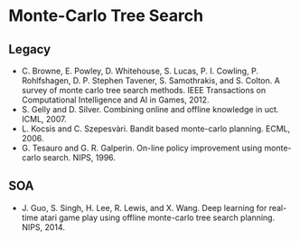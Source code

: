# Monte-Carlo Tree Search

## Legacy
- C. Browne, E. Powley, D. Whitehouse, S. Lucas, P. I. Cowling, P. Rohlfshagen, D. P. Stephen Tavener, S. Samothrakis, and S. Colton. A survey of monte carlo tree search methods. IEEE Transactions on Computational Intelligence and AI in Games, 2012.
- S. Gelly and D. Silver. Combining online and offline knowledge in uct. ICML, 2007.
- L. Kocsis and C. Szepesvàri. Bandit based monte-carlo planning. ECML, 2006.
- G. Tesauro and G. R. Galperin. On-line policy improvement using monte-carlo search. NIPS, 1996.

## SOA
- J. Guo, S. Singh, H. Lee, R. Lewis, and X. Wang. Deep learning for real-time atari game play using offline monte-carlo tree search planning. NIPS, 2014.
